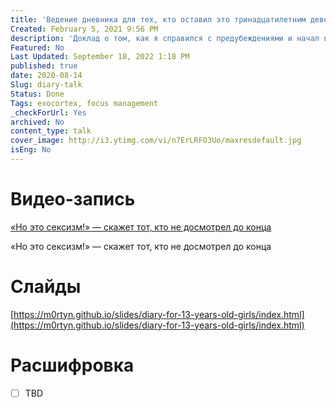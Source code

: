 ```yaml
---
title: 'Ведение дневника для тех, кто оставил это тринадцатилетним девочкам'
Created: February 5, 2021 9:56 PM
description: 'Доклад о том, как я справился с предубеждениями и начал вести дневник. Объясняю его пользу и отвечаю на возражения. В конце практический пример дневника в Notion.'
Featured: No
Last Updated: September 18, 2022 1:18 PM
published: true
date: 2020-08-14
Slug: diary-talk
Status: Done
Tags: exocortex, focus management
_checkForUrl: Yes
archived: No
content_type: talk
cover_image: http://i3.ytimg.com/vi/n7ErLRFO3Uo/maxresdefault.jpg
isEng: No
---
```


# Видео-запись

[«Но это сексизм!» — скажет тот, кто не досмотрел до конца](https://www.youtube.com/embed/n7ErLRFO3Uo)

«Но это сексизм!» — скажет тот, кто не досмотрел до конца

# Слайды

[https://m0rtyn.github.io/slides/diary-for-13-years-old-girls/index.html](https://m0rtyn.github.io/slides/diary-for-13-years-old-girls/index.html)

# Расшифровка

- [ ]  TBD